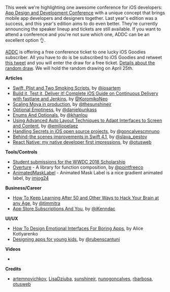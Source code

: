 This week we're highlighting one awesome conference for iOS developers: [App Design and Development Conference](https://addconf.com?utm_source=iosgoodies) with a unique concept that brings mobile app developers and designers together. Last year's edition was a success, and this year's edition aims to do even better. They're currently announcing the speaker lineup and tickets are still available. If you want to attend a conference and you're not sure which one, ADDC can be an excellent option 👌.

[ADDC](https://addconf.com?utm_source=iosgoodies) is offering a free conference ticket to one lucky iOS Goodies subscriber. All you have to do is be subscribed to iOS Goodies and retweet [this tweet](https://twitter.com/iOSGoodies/status/984443176479084545) and you will enter the draw for a free ticket. [Details about the random draw](https://gist.github.com/mariusc/e10301112e7b6153d45dfb0202466107). We will hold the random drawing on April 25th.

**Articles**

* [Swift, Plist and Two Smoking Scripts](https://medium.com/rosberryapps/swift-plist-and-two-smoking-scripts-94bb54cbeded), by [@iosartem](https://twitter.com/iosartem)
* [Build it, Test it, Deliver it! Complete iOS Guide on Continuous Delivery with fastlane and Jenkins](https://medium.com/flawless-app-stories/build-it-test-it-deliver-it-complete-ios-guide-on-continuous-delivery-with-fastlane-and-jenkins-cbe44e996ac5), by [@KoromikoNeo](https://twitter.com/KoromikoNeo)
* [Scaling Moya in production](http://sunshinejr.com/2018/04/11/scaling-moya-in-production/), by [@thesunshinejr](https://twitter.com/thesunshinejr)
* [Optional Emptiness](https://indiestack.com/2018/04/optional-emptiness/), by [@danielpunkass](https://twitter.com/danielpunkass)
* [Enums And Optionals](http://khanlou.com/2018/04/enums-and-optionals/), by [@khanlou](http://www.twitter.com/khanlou)
* [Using Advanced Auto Layout Techniques to Adapt Interfaces to Screen and Content](https://savvyapps.com/blog/using-advanced-auto-layout-techniques-to-adapt-interfaces-to-screen-content-intrinsic-content-size-stack-views), by [@emiliopelaez](https://twitter.com/emiliopelaez)
* [Handling Secrets in iOS open source projects](https://medium.com/@nunogonalves/handling-secrets-in-ios-open-source-projects-b5a212f4e28c), by [@goncalvescmnuno](http://www.twitter.com/goncalvescmnuno)
* [Behind-the scenes improvements in Swift 4.1](https://medium.com/@slavapestov/behind-the-scenes-improvements-in-swift-4-1-269dd56e30c2), by [@slava_pestov](https://twitter.com/slava_pestov)
* [React Native: my native developer first impressions](https://medium.com/@otusweb/react-native-my-native-developer-first-impressions-aafc5a19c823), by [@otusweb](https://twitter.com/otusweb)

**Tools/Controls**

* [Student submissions for the WWDC 2018 Scholarship](https://github.com/wwdc/2018)
* [Overture](https://github.com/pointfreeco/swift-overture) - A library for function composition, by [@pointfreeco](https://twitter.com/pointfreeco)
* [AnimatedMaskLabel](https://github.com/imjog/AnimatedMaskLabel) - Animated Mask Label is a nice gradient animated label, by [imjog24](https://twitter.com/imjog24)

**Business/Career**

* [How To Keep Learning After 50 and Other Ways to Hack Your Brain at any Age](https://www.raywenderlich.com/189082/how-to-keep-learning-after-50-and-other-ways-to-hack-your-brain-at-any-age), by [@timmitra](https://twitter.com/timmitra)
* [App Store Subscriptions And You](http://ikennd.ac/blog/2018/04/app-store-subscriptions-and-you/), by [@iKenndac](https://twitter.com/iKenndac)

**UI/UX**

* [How To Design Emotional Interfaces For Boring Apps](https://www.smashingmagazine.com/2018/04/designing-emotional-interfaces-boring-apps/), by Alice Кotlyarenko
* [Designing apps for young kids](https://uxdesign.cc/designing-apps-for-young-kids-part-1-ff54c46c773b), by [@rubenscantuni](https://twitter.com/rubenscantuni)

**Videos**

* 

**Credits**

* [artemnovichkov](https://github.com/artemnovichkov), [LisaDziuba](https://github.com/lisadziuba), [sunshinejr](https://github.com/sunshinejr), [nunogoncalves](https://github.com/nunogoncalves), [rbarbosa](https://github.com/rbarbosa), [otusweb](https://github.com/otusweb)
